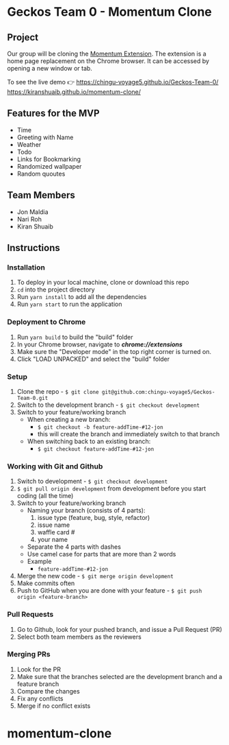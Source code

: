 # Geckos Team 0 - Momentum Clone
## Project
Our group will be cloning the [Momentum Extension](https://www.google.com/search?q=momentum+extension&oq=momentum+&aqs=chrome.0.69i59j0l2j69i60j69i57j69i61.1960j0j1&sourceid=chrome&ie=UTF-8). The extension is a home page replacement on the Chrome browser. It can be accessed by opening a new window or tab. 

To see the live demo 👉 https://chingu-voyage5.github.io/Geckos-Team-0/
                        https://kiranshuaib.github.io/momentum-clone/

## Features for the MVP
* Time
* Greeting with Name
* Weather
* Todo
* Links for Bookmarking
* Randomized wallpaper 
* Random quoutes

## Team Members
* Jon Maldia
* Nari Roh
* Kiran Shuaib

## Instructions

### Installation
1. To deploy in your local machine, clone or download this repo
2. ```cd``` into the project directory
3. Run ```yarn install``` to add all the dependencies
4. Run ```yarn start``` to run the application

### Deployment to Chrome 
1. Run ```yarn build``` to build the "build" folder
2. In your Chrome browser, navigate to ***chrome://extensions***
3. Make sure the "Developer mode" in the top right corner is turned on. 
4. Click "LOAD UNPACKED" and select the "build" folder

### Setup
1. Clone the repo - ```$ git clone git@github.com:chingu-voyage5/Geckos-Team-0.git```
2. Switch to the development branch - ```$ git checkout development```
3. Switch to your feature/working branch
    * When creating a new branch:
        * ```$ git checkout -b feature-addTime-#12-jon```
        * this will create the branch and immediately switch to that branch
    * When switching back to an existing branch:
        * ```$ git checkout feature-addTime-#12-jon```

### Working with Git and Github
1. Switch to development - ```$ git checkout development```
2. ```$ git pull origin development``` from development before you start coding (all the time)
3. Switch to your feature/working branch
    * Naming your branch (consists of 4 parts):
        1. issue type (feature, bug, style, refactor)
        2. issue name
        3. waffle card #
        4. your name
    * Separate the 4 parts with dashes
    * Use camel case for parts that are more than 2 words
    * Example
        * ```feature-addTime-#12-jon```
4. Merge the new code - ```$ git merge origin development```
5. Make commits often
6. Push to GitHub when you are done with your feature - ```$ git push origin <feature-branch>```


### Pull Requests
1. Go to Github, look for your pushed branch, and issue a Pull Request (PR)
2. Select both team members as the reviewers

### Merging PRs
1. Look for the PR
2. Make sure that the branches selected are the development branch and a feature branch
3. Compare the changes 
4. Fix any conflicts
5. Merge if no conflict exists
# momentum-clone
